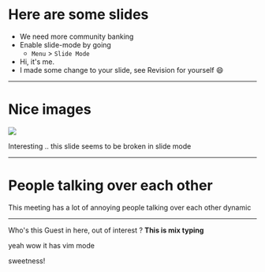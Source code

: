 # Here are some slides

- We need more community banking
- Enable slide-mode by going 
  - `Menu` > `Slide Mode`
- Hi, it's me.
- I made some change to your slide, see Revision for yourself :smile:

---


# Nice images

![](http://www.opensourceopensociety.com/img/speakers/marianne.png)

Interesting .. this slide seems to be broken in slide mode


---

# People talking over each other

This meeting has a lot of annoying people talking over each other dynamic


---

Who's this Guest in here, out of interest ?
**This is mix typing**

yeah wow it has vim mode

sweetness!

